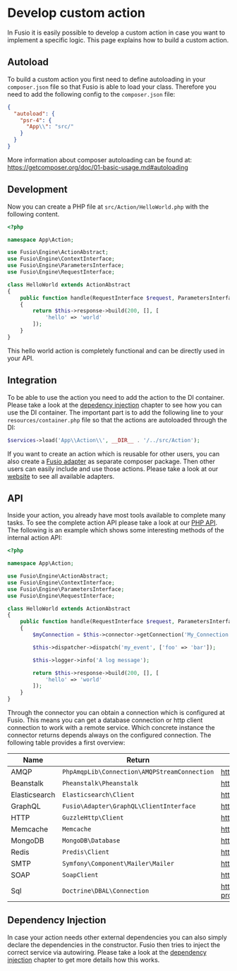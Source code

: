 
# Develop custom action

In Fusio it is easily possible to develop a custom action in case you want to implement a specific logic. This page
explains how to build a custom action.

## Autoload

To build a custom action you first need to define autoloading in your `composer.json` file so that Fusio is able to load
your class. Therefore you need to add the following config to the `composer.json` file:

```json
{
  "autoload": {
    "psr-4": {
      "App\\": "src/"
    }
  }
}
```

More information about composer autoloading can be found at:
https://getcomposer.org/doc/01-basic-usage.md#autoloading

## Development

Now you can create a PHP file at `src/Action/HelloWorld.php` with the following content.

```php
<?php

namespace App\Action;

use Fusio\Engine\ActionAbstract;
use Fusio\Engine\ContextInterface;
use Fusio\Engine\ParametersInterface;
use Fusio\Engine\RequestInterface;

class HelloWorld extends ActionAbstract
{
    public function handle(RequestInterface $request, ParametersInterface $configuration, ContextInterface $context): mixed
    {
        return $this->response->build(200, [], [
            'hello' => 'world'
        ]);
    }
}

```

This hello world action is completely functional and can be directly used in your API.

## Integration

To be able to use the action you need to add the action to the DI container. Please take a look at the
[depedency injection](./dependency_injection) chapter to see how you can use the DI container. The important part is
to add the following line to your `resources/container.php` file so that the actions are autoloaded through the DI:

```php
$services->load('App\\Action\\', __DIR__ . '/../src/Action');
```

If you want to create an action which is reusable for other users, you can also create a
[Fusio adapter](../../concepts/adapter.md) as separate composer package. Then other users can easily include and use those 
actions. Please take a look at our [website](https://www.fusio-project.org/adapter) to see all available adapters.

## API

Inside your action, you already have most tools available to complete many tasks. To see the complete action API please
take a look at our [PHP API](https://docs.fusio-project.org/docs/concepts/php_api). The following is an example which shows
some interesting methods of the internal action API:

```php
<?php

namespace App\Action;

use Fusio\Engine\ActionAbstract;
use Fusio\Engine\ContextInterface;
use Fusio\Engine\ParametersInterface;
use Fusio\Engine\RequestInterface;

class HelloWorld extends ActionAbstract
{
    public function handle(RequestInterface $request, ParametersInterface $configuration, ContextInterface $context): mixed
    {
        $myConnection = $this->connector->getConnection('My_Connection');

        $this->dispatcher->dispatch('my_event', ['foo' => 'bar']);

        $this->logger->info('A log message');

        return $this->response->build(200, [], [
            'hello' => 'world'
        ]);
    }
}

```

Through the connector you can obtain a connection which is configured at Fusio. This means you can get a database
connection or http client connection to work with a remote service. Which concrete instance the connector returns
depends always on the configured connection. The following table provides a first overview:

| Name          | Return                                       | Website                                            | Class                                                  |
|---------------|----------------------------------------------|----------------------------------------------------|--------------------------------------------------------|
| AMQP          | `PhpAmqpLib\Connection\AMQPStreamConnection` | https://github.com/php-amqplib/php-amqplib         | `Fusio\Adapter\Amqp\Connection\Amqp`                   |
| Beanstalk     | `Pheanstalk\Pheanstalk`                      | https://github.com/pda/pheanstalk                  | `Fusio\Adapter\Beanstalk\Connection\Beanstalk`         |
| Elasticsearch | `Elasticsearch\Client`                       | https://github.com/elastic/elasticsearch-php       | `Fusio\Adapter\Elasticsearch\Connection\Elasticsearch` |
| GraphQL       | `Fusio\Adapter\GraphQL\ClientInterface`      | https://github.com/apioo/fusio-adapter-graphql/    | `Fusio\Adapter\GraphQL\Connection\GraphQL`             |
| HTTP          | `GuzzleHttp\Client`                          | http://docs.guzzlephp.org/en/latest/               | `Fusio\Adapter\Http\Connection\Http`                   |
| Memcache      | `Memcache`                                   | https://www.php.net/manual/book.memcache.php       | `Fusio\Adapter\Memcache\Connection\Memcache`           |
| MongoDB       | `MongoDB\Database`                           | https://github.com/mongodb/mongo-php-library       | `Fusio\Adapter\Mongodb\Connection\MongoDB`             |
| Redis         | `Predis\Client`                              | https://github.com/predis/predis                   | `Fusio\Adapter\Redis\Connection\Redis`                 |
| SMTP          | `Symfony\Component\Mailer\Mailer`            | https://symfony.com/doc/current/mailer.html        | `Fusio\Adapter\Smtp\Connection\Smtp`                   |
| SOAP          | `SoapClient`                                 | https://www.php.net/manual/class.soapclient.php    | `Fusio\Adapter\Soap\Connection\Soap`                   |
| Sql           | `Doctrine\DBAL\Connection`                   | http://www.doctrine-project.org/projects/dbal.html | `Fusio\Adapter\Sql\Connection\Sql`                     |

## Dependency Injection

In case your action needs other external dependencies you can also simply declare the dependencies in the constructor.
Fusio then tries to inject the correct service via autowiring. Please take a look at the
[dependency injection](../../concepts/dependency_injection.md) chapter to get more details how this works.

